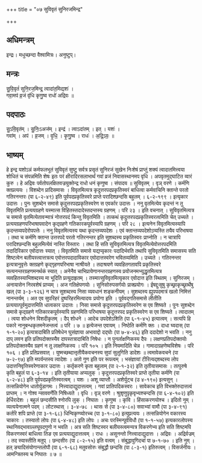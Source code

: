 +++
title = "०७ सुविवृतं सुनिरजमिन्द्र"

+++
## अधिमन्त्रम्
इन्द्रः। मधुच्छन्दा वैश्वामित्रः। अनुष्टुप्।

## मन्त्रः
सु॒वि॒वृतं॑ सुनि॒रज॒मिन्द्र॒ त्वादा॑त॒मिद्यशः॑ ।  
गवा॒मप॑ व्र॒जं वृ॑धि कृणु॒ष्व राधो॑ अद्रिवः ॥

## पदपाठः
सु॒ऽवि॒वृत॑म् । सु॒निः॒ऽअज॑म् । इन्द्र॑ । त्वाऽदा॑तम् । इत् । यशः॑ ।  
गवा॑म् । अप॑ । व्र॒जम् । वृ॒धि॒ । कृ॒णु॒ष्व । राधः॑ । अ॒द्रि॒ऽवः॒ ॥

## भाष्यम्
हे इन्द्र यशोऽन्नं कर्मफलभूतं सुविवृतं सुष्टु सर्वत्र प्रसृतं सुनिरजं सुखेन निःशेषं प्राप्तुं शक्यं त्वादातमित्त्वया शोधितं च संपन्नमिति शेषः इतः परं क्षीरादिरसलाभार्थं गवां व्रजं निवासस्थानमप वृधि । अपवृतमुद्घाटित व्वारं कुरु । हे अद्रिवः पर्वतोपलक्षितवज्रयुक्तेन्द्र राधो धनं कृणुष्व । संपादय ॥ सुविवृतम् । वृञ् वरणे । कर्मणि क्तप्रत्ययः । विशब्देन प्रादिसमासः । विवृतमित्यत्र कृदुत्तरपदप्रकृतिस्वरं बाधित्वा कर्मवाचिनि क्तान्ते परतो गतिरनन्तरः (पा ६-२-४९) इति पूर्वपदप्रकृतिस्वरे प्राप्ते परादिश्छन्दसि बहुलम् । ६-२-१९९ । इत्यृकार उदात्तः । पुनः सुशब्देन समासे कृदुत्तरपदप्रकृतिस्वरेण स एवर्कार उदात्तः । ननु वृतमित्येव कृदन्तं न तु विवृतमिति प्रत्ययग्रहणे यस्मात्स विहितस्तदादेस्तदन्तस्य ग्रहणम् । परि २३ । इति वचनात् । सुविवृतमित्यत्र च समासे वृतमित्येतावन्मात्रं नोत्तरपदं किन्तु विवृतमिति । तत्कथं कृदुत्तरपदप्रकृतिस्वरत्वमिति चेत् उच्यते । प्रत्ययग्रहणपरिभाषापवादेन कृद्ग्रहणे गतिकारकपूर्वस्यापि ग्रहणम् । परि २८ । इत्यनेन विवृतमित्यस्यापि कृदन्तव्यपदेरोपपत्तेः । ननु विवृतमित्यस्य यथा कृदन्तव्यपदेशः । एवं क्तान्तव्यपदेशोऽप्यस्ति तयैव परिभाषया । तथा च कर्मणि क्तान्त उत्तरपदे परतो गतिरनन्तर इति सुशब्दस्य प्रकृतिस्वरः प्राप्नोति । न चात्रापि परादिश्छन्दसि बहुलमित्येवं नास्ति विस्तारः । तथा हि सति सुविवृतमित्यत्र विवृतमित्येवोत्तरपदमिति तदादिरिकार एवोदात्तः स्यात् । विवृतमिति समासे यद्यप्यृकारः पदादिर्भवति तथापि सुविवृतमिति समासस्य सति शिष्टत्वेन बलीयस्त्वात्तत्रत्य एवोत्तरपदादाविकार एवोदात्तस्वरेण भवितव्यमिति । उच्यते । गतिरनन्तर इत्यत्रानुवृत्तेः क्तग्रहणे कृद्गृहणपरिभाषा नाश्रीयते । तदाश्रयणे व्यवहितगतावपि प्रकृतिस्वरे सत्यनन्तरग्रहणमनर्थकं स्यात् । अनेनैव चाभिप्रायेणानन्तरग्रहणस्य प्रयोजनमभ्युद्धृतमित्यत्र व्यवहितस्याभिशब्दस्य मा भूदिति प्रत्युदाहृतम् । तस्मात्सुविवृतमित्यृकार एवोदात्त इति स्थितम् । सुनिरजम् । अनायासेन निरवशेषं प्राप्यम् । अज गतिक्षेपणयोः । सुनिसोरुपसर्गयोः प्राक्प्रयोगः । ईषद्दुःसुषु कृच्छ्राकृच्छ्रार्थेषु खल् (पा ३-३-१२६) न चात्र सुशब्दस्य निसा व्यवधानं शङ्कनीयम् । सुशब्दस्य ह्युपपदमात्रं खलो निमित्तं नानन्तर्यम् । अत एव सुपरिहरं दुष्परिहरमित्यादयः प्रयोगा इति । पूर्ववद्गतिसमासे लीतीति प्रत्ययात्पूर्वमुदात्तमिति धात्वकार उदात्तः । निसा समासे कृदुत्तरपदप्रकृतिस्वरेण स एव शिष्यते । पुनः सुशब्देन समासे कृद्ग्रहणे गतिकारकपूर्वस्यापि ग्रहणमिति परिभाषया कृदुत्तरपद प्रकृतिस्वरेण स एव शिष्यते । त्वादातम् । त्वया शोधनेन विशदीकृतम् । दैप् शोधने । आदेच उपदेशेऽशिति (पा ६-१-४५) इत्यात्वम् । सत्यपि हि पकारे नानुबन्धकृतमनेजन्तत्वं ॥ परि । ७ ॥ इत्येजन्त एवायम् । निष्ठेति कर्मणि क्तः । दाधा घ्वदास् (पा १-१-२०) इत्यत्रादाबिति प्रतिषेधेन घुसंज्ञाया अभावाद्दो दद्घोः (पा ७-४-४६) इति ददादेशो न भवति । ननु दाप् लवन इति प्रतिपदोक्तस्यैव दापस्तत्रादाबिति निषेधः । न पुनर्लाक्षणिकस्य दैपः । लक्षणप्रतिपदोक्तयोः प्रतिपदोक्तस्यैव ग्रहणं न तु लाक्षणिकस्य । परि १०५ । इति नियमादिति चेन्न । गामादाग्रहणेष्वविशेषः । परि १०६ । इति प्रतिप्रसवात् । युष्मच्छब्दात्तृतीयैकवचनस्य सुपां सुलुगिति डादेशः ॥ त्वमावेकवचने (पा ७-२-९७) इति मपर्यन्तस्य त्वादेशः । अतो गुण इति पर रूपत्वम् । भसंज्ञायां टीरित्यद्शब्दस्य लोप उदात्तनिवृत्तिस्वरेणाकार उदात्तः । कर्तृकरणे कृता बहुलाम् (पा २-१-३२) इति तृतीयासमासः । तत्पुरुषे कृति बहुलं पा ६-३-१४ । इति तृतीयाया अप्यलुक् । कृदुत्तरपदप्रकृतिस्वरे प्राप्ते तृतीया कर्मणि (पा ६-२-४८) इति पूर्वपदप्रकृतिस्वरत्वम् । यशः । अशू व्याप्तौ । अशेर्युट्च (उ ४-१९०) इत्यसुन् । तत्सन्नियोगेन धातोर्युडागमः । नित्त्वादाद्युदात्तत्वम् । गवां प्रातिपदिकस्वरः । सावेकाच इति विभक्तेरुदात्तत्वं प्राप्तम् । न गोश्व न्साववर्णेति निषिध्यते । वृधि । वृञ् वरणे । श्रुशृणुपृकृवृभ्यश्चन्दसि (पा ६-४-१०२) इति हेर्धिरादेशः । बहुलं छन्दसीति श्नोरपि लुक् । निघातः । कृणुष्व । कृवि । हिंसाकरणयोश्च । इदितो नुम् । व्यत्ययेनात्मने पदम् । लोटस्थास् । ३-४-७८ । थासः से (पा ३-४-८०) सवाभ्यां वामौ (पा ३-४-९१) कर्तरि शपि प्राप्ते (पा ३-१-६८) धिन्विकृण्व्योरच्च (पा ३-१-८०) इत्युप्रत्ययः । तत्सन्नियोगेन वकारस्य चाकारः । तस्यातो लोपः (पा ६-४-४८) इति लोपः । अचः परस्मिन्पूर्वविधौ (पा १-१-५७) इत्यकारलोपस्य स्थानिवद्भावाल्लघूपदगुणो न भवति । अत्र सति शिष्टस्वर बलीयस्त्वमन्यत्र विकरणेभ्य इति सति शिष्टमपि विकरणस्वरं बाधित्वा तिङ एव प्रत्ययाद्युदात्तत्वम् । राधः । असुनन्तो नित्त्वादाद्युदात्तः । अद्रिवः । अद्रिर्वज्रम् । तद स्यास्तीति मतुप् । छन्दसीरः (पा ८-२-१५) इति वत्वम् । संबुद्धावुगिदचां पा ७-१-७० । इति नुम् । हल् ङ्यादिसंयोगान्तलोपौ (पा ६-१-६८) मतुवसोरुः संबुद्धौ छन्दसि (पा ८-३-१) इतिरुत्वम् । विसर्जनीयः । आमन्त्रितस्य च निघातः ॥ ७ ॥